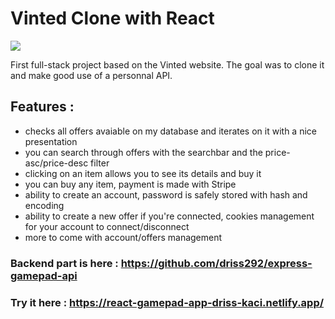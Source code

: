 # Vinted Clone with React

<img src="https://res.cloudinary.com/dbu3ntrbw/image/upload/v1649756566/portfolio/GamePad_oydqsu.png"/>

First full-stack project based on the Vinted website.
The goal was to clone it and make good use of a personnal API.

## Features :

- checks all offers avaiable on my database and iterates on it with a nice presentation
- you can search through offers with the searchbar and the price-asc/price-desc filter
- clicking on an item allows you to see its details and buy it
- you can buy any item, payment is made with Stripe
- ability to create an account, password is safely stored with hash and encoding
- ability to create a new offer if you're connected, cookies management for your account to connect/disconnect
- more to come with account/offers management

### Backend part is here : https://github.com/driss292/express-gamepad-api

### Try it here : https://react-gamepad-app-driss-kaci.netlify.app/

